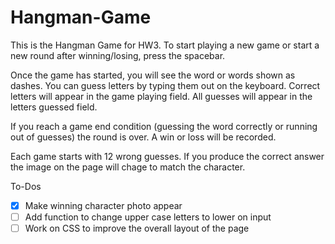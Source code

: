# Hangman-Game

This is the Hangman Game for HW3. To start playing a new game or start a new round after winning/losing, press the spacebar.

Once the game has started, you will see the word or words shown as dashes. You can guess letters by typing them out on the keyboard. Correct letters will appear in the game playing field. All guesses will appear in the letters guessed field.

If you reach a game end condition (guessing the word correctly or running out of guesses) the round is over. A win or loss will be recorded.

Each game starts with 12 wrong guesses. If you produce the correct answer the image on the page will chage to match the character.

To-Dos

- [x] Make winning character photo appear
- [ ] Add function to change upper case letters to lower on input
- [ ] Work on CSS to improve the overall layout of the page